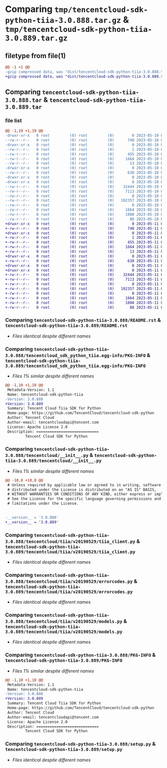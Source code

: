 # Comparing `tmp/tencentcloud-sdk-python-tiia-3.0.888.tar.gz` & `tmp/tencentcloud-sdk-python-tiia-3.0.889.tar.gz`

## filetype from file(1)

```diff
@@ -1 +1 @@
-gzip compressed data, was "dist/tencentcloud-sdk-python-tiia-3.0.888.tar", last modified: Wed May 10 02:57:13 2023, max compression
+gzip compressed data, was "dist/tencentcloud-sdk-python-tiia-3.0.889.tar", last modified: Thu May 11 03:23:27 2023, max compression
```

## Comparing `tencentcloud-sdk-python-tiia-3.0.888.tar` & `tencentcloud-sdk-python-tiia-3.0.889.tar`

### file list

```diff
@@ -1,19 +1,19 @@
-drwxr-xr-x   0 root         (0) root         (0)        0 2023-05-10 02:57:13.000000 tencentcloud-sdk-python-tiia-3.0.888/
--rw-r--r--   0 root         (0) root         (0)      740 2023-05-10 02:57:12.000000 tencentcloud-sdk-python-tiia-3.0.888/README.rst
-drwxr-xr-x   0 root         (0) root         (0)        0 2023-05-10 02:57:13.000000 tencentcloud-sdk-python-tiia-3.0.888/tencentcloud_sdk_python_tiia.egg-info/
--rw-r--r--   0 root         (0) root         (0)        1 2023-05-10 02:57:13.000000 tencentcloud-sdk-python-tiia-3.0.888/tencentcloud_sdk_python_tiia.egg-info/dependency_links.txt
--rw-r--r--   0 root         (0) root         (0)      455 2023-05-10 02:57:13.000000 tencentcloud-sdk-python-tiia-3.0.888/tencentcloud_sdk_python_tiia.egg-info/SOURCES.txt
--rw-r--r--   0 root         (0) root         (0)     1664 2023-05-10 02:57:13.000000 tencentcloud-sdk-python-tiia-3.0.888/tencentcloud_sdk_python_tiia.egg-info/PKG-INFO
--rw-r--r--   0 root         (0) root         (0)       13 2023-05-10 02:57:13.000000 tencentcloud-sdk-python-tiia-3.0.888/tencentcloud_sdk_python_tiia.egg-info/top_level.txt
-drwxr-xr-x   0 root         (0) root         (0)        0 2023-05-10 02:57:13.000000 tencentcloud-sdk-python-tiia-3.0.888/tencentcloud/
--rw-r--r--   0 root         (0) root         (0)      630 2023-05-10 02:57:12.000000 tencentcloud-sdk-python-tiia-3.0.888/tencentcloud/__init__.py
-drwxr-xr-x   0 root         (0) root         (0)        0 2023-05-10 02:57:13.000000 tencentcloud-sdk-python-tiia-3.0.888/tencentcloud/tiia/
-drwxr-xr-x   0 root         (0) root         (0)        0 2023-05-10 02:57:13.000000 tencentcloud-sdk-python-tiia-3.0.888/tencentcloud/tiia/v20190529/
--rw-r--r--   0 root         (0) root         (0)    32444 2023-05-10 02:57:12.000000 tencentcloud-sdk-python-tiia-3.0.888/tencentcloud/tiia/v20190529/tiia_client.py
--rw-r--r--   0 root         (0) root         (0)     7113 2023-05-10 02:57:12.000000 tencentcloud-sdk-python-tiia-3.0.888/tencentcloud/tiia/v20190529/errorcodes.py
--rw-r--r--   0 root         (0) root         (0)        0 2023-05-10 02:57:12.000000 tencentcloud-sdk-python-tiia-3.0.888/tencentcloud/tiia/v20190529/__init__.py
--rw-r--r--   0 root         (0) root         (0)   102357 2023-05-10 02:57:12.000000 tencentcloud-sdk-python-tiia-3.0.888/tencentcloud/tiia/v20190529/models.py
--rw-r--r--   0 root         (0) root         (0)        0 2023-05-10 02:57:12.000000 tencentcloud-sdk-python-tiia-3.0.888/tencentcloud/tiia/__init__.py
--rw-r--r--   0 root         (0) root         (0)     1664 2023-05-10 02:57:13.000000 tencentcloud-sdk-python-tiia-3.0.888/PKG-INFO
--rw-r--r--   0 root         (0) root         (0)     1008 2023-05-10 02:57:12.000000 tencentcloud-sdk-python-tiia-3.0.888/setup.py
--rw-r--r--   0 root         (0) root         (0)       88 2023-05-10 02:57:13.000000 tencentcloud-sdk-python-tiia-3.0.888/setup.cfg
+drwxr-xr-x   0 root         (0) root         (0)        0 2023-05-11 03:23:27.000000 tencentcloud-sdk-python-tiia-3.0.889/
+-rw-r--r--   0 root         (0) root         (0)      740 2023-05-11 03:23:27.000000 tencentcloud-sdk-python-tiia-3.0.889/README.rst
+drwxr-xr-x   0 root         (0) root         (0)        0 2023-05-11 03:23:27.000000 tencentcloud-sdk-python-tiia-3.0.889/tencentcloud_sdk_python_tiia.egg-info/
+-rw-r--r--   0 root         (0) root         (0)        1 2023-05-11 03:23:27.000000 tencentcloud-sdk-python-tiia-3.0.889/tencentcloud_sdk_python_tiia.egg-info/dependency_links.txt
+-rw-r--r--   0 root         (0) root         (0)      455 2023-05-11 03:23:27.000000 tencentcloud-sdk-python-tiia-3.0.889/tencentcloud_sdk_python_tiia.egg-info/SOURCES.txt
+-rw-r--r--   0 root         (0) root         (0)     1664 2023-05-11 03:23:27.000000 tencentcloud-sdk-python-tiia-3.0.889/tencentcloud_sdk_python_tiia.egg-info/PKG-INFO
+-rw-r--r--   0 root         (0) root         (0)       13 2023-05-11 03:23:27.000000 tencentcloud-sdk-python-tiia-3.0.889/tencentcloud_sdk_python_tiia.egg-info/top_level.txt
+drwxr-xr-x   0 root         (0) root         (0)        0 2023-05-11 03:23:27.000000 tencentcloud-sdk-python-tiia-3.0.889/tencentcloud/
+-rw-r--r--   0 root         (0) root         (0)      630 2023-05-11 03:23:27.000000 tencentcloud-sdk-python-tiia-3.0.889/tencentcloud/__init__.py
+drwxr-xr-x   0 root         (0) root         (0)        0 2023-05-11 03:23:27.000000 tencentcloud-sdk-python-tiia-3.0.889/tencentcloud/tiia/
+drwxr-xr-x   0 root         (0) root         (0)        0 2023-05-11 03:23:27.000000 tencentcloud-sdk-python-tiia-3.0.889/tencentcloud/tiia/v20190529/
+-rw-r--r--   0 root         (0) root         (0)    32444 2023-05-11 03:23:27.000000 tencentcloud-sdk-python-tiia-3.0.889/tencentcloud/tiia/v20190529/tiia_client.py
+-rw-r--r--   0 root         (0) root         (0)     7113 2023-05-11 03:23:27.000000 tencentcloud-sdk-python-tiia-3.0.889/tencentcloud/tiia/v20190529/errorcodes.py
+-rw-r--r--   0 root         (0) root         (0)        0 2023-05-11 03:23:27.000000 tencentcloud-sdk-python-tiia-3.0.889/tencentcloud/tiia/v20190529/__init__.py
+-rw-r--r--   0 root         (0) root         (0)   102357 2023-05-11 03:23:27.000000 tencentcloud-sdk-python-tiia-3.0.889/tencentcloud/tiia/v20190529/models.py
+-rw-r--r--   0 root         (0) root         (0)        0 2023-05-11 03:23:27.000000 tencentcloud-sdk-python-tiia-3.0.889/tencentcloud/tiia/__init__.py
+-rw-r--r--   0 root         (0) root         (0)     1664 2023-05-11 03:23:27.000000 tencentcloud-sdk-python-tiia-3.0.889/PKG-INFO
+-rw-r--r--   0 root         (0) root         (0)     1008 2023-05-11 03:23:27.000000 tencentcloud-sdk-python-tiia-3.0.889/setup.py
+-rw-r--r--   0 root         (0) root         (0)       88 2023-05-11 03:23:27.000000 tencentcloud-sdk-python-tiia-3.0.889/setup.cfg
```

### Comparing `tencentcloud-sdk-python-tiia-3.0.888/README.rst` & `tencentcloud-sdk-python-tiia-3.0.889/README.rst`

 * *Files identical despite different names*

### Comparing `tencentcloud-sdk-python-tiia-3.0.888/tencentcloud_sdk_python_tiia.egg-info/PKG-INFO` & `tencentcloud-sdk-python-tiia-3.0.889/tencentcloud_sdk_python_tiia.egg-info/PKG-INFO`

 * *Files 1% similar despite different names*

```diff
@@ -1,10 +1,10 @@
 Metadata-Version: 1.1
 Name: tencentcloud-sdk-python-tiia
-Version: 3.0.888
+Version: 3.0.889
 Summary: Tencent Cloud Tiia SDK for Python
 Home-page: https://github.com/TencentCloud/tencentcloud-sdk-python
 Author: Tencent Cloud
 Author-email: tencentcloudapi@tencent.com
 License: Apache License 2.0
 Description: ============================
         Tencent Cloud SDK for Python
```

### Comparing `tencentcloud-sdk-python-tiia-3.0.888/tencentcloud/__init__.py` & `tencentcloud-sdk-python-tiia-3.0.889/tencentcloud/__init__.py`

 * *Files 1% similar despite different names*

```diff
@@ -10,8 +10,8 @@
 # Unless required by applicable law or agreed to in writing, software
 # distributed under the License is distributed on an "AS IS" BASIS,
 # WITHOUT WARRANTIES OR CONDITIONS OF ANY KIND, either express or implied.
 # See the License for the specific language governing permissions and
 # limitations under the License.
 
 
-__version__ = '3.0.888'
+__version__ = '3.0.889'
```

### Comparing `tencentcloud-sdk-python-tiia-3.0.888/tencentcloud/tiia/v20190529/tiia_client.py` & `tencentcloud-sdk-python-tiia-3.0.889/tencentcloud/tiia/v20190529/tiia_client.py`

 * *Files identical despite different names*

### Comparing `tencentcloud-sdk-python-tiia-3.0.888/tencentcloud/tiia/v20190529/errorcodes.py` & `tencentcloud-sdk-python-tiia-3.0.889/tencentcloud/tiia/v20190529/errorcodes.py`

 * *Files identical despite different names*

### Comparing `tencentcloud-sdk-python-tiia-3.0.888/tencentcloud/tiia/v20190529/models.py` & `tencentcloud-sdk-python-tiia-3.0.889/tencentcloud/tiia/v20190529/models.py`

 * *Files identical despite different names*

### Comparing `tencentcloud-sdk-python-tiia-3.0.888/PKG-INFO` & `tencentcloud-sdk-python-tiia-3.0.889/PKG-INFO`

 * *Files 1% similar despite different names*

```diff
@@ -1,10 +1,10 @@
 Metadata-Version: 1.1
 Name: tencentcloud-sdk-python-tiia
-Version: 3.0.888
+Version: 3.0.889
 Summary: Tencent Cloud Tiia SDK for Python
 Home-page: https://github.com/TencentCloud/tencentcloud-sdk-python
 Author: Tencent Cloud
 Author-email: tencentcloudapi@tencent.com
 License: Apache License 2.0
 Description: ============================
         Tencent Cloud SDK for Python
```

### Comparing `tencentcloud-sdk-python-tiia-3.0.888/setup.py` & `tencentcloud-sdk-python-tiia-3.0.889/setup.py`

 * *Files identical despite different names*

